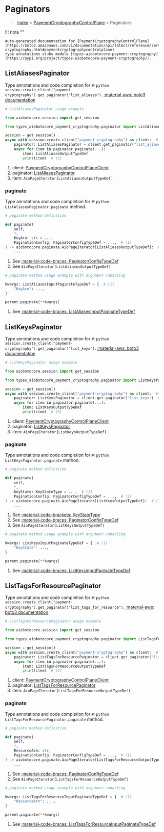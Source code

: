 # Paginators

> [Index](../README.md) > [PaymentCryptographyControlPlane](./README.md) > Paginators

!!! note ""

    Auto-generated documentation for [PaymentCryptographyControlPlane](https://boto3.amazonaws.com/v1/documentation/api/latest/reference/services/payment-cryptography.html#paymentcryptographycontrolplane)
    type annotations stubs module [types-aiobotocore-payment-cryptography](https://pypi.org/project/types-aiobotocore-payment-cryptography/).

## ListAliasesPaginator

Type annotations and code completion for `#!python session.create_client("payment-cryptography").get_paginator("list_aliases")`.
[:material-aws: boto3 documentation](https://boto3.amazonaws.com/v1/documentation/api/latest/reference/services/payment-cryptography/paginator/ListAliases.html#PaymentCryptographyControlPlane.Paginator.ListAliases)

```python
# ListAliasesPaginator usage example

from aiobotocore.session import get_session

from types_aiobotocore_payment_cryptography.paginator import ListAliasesPaginator

session = get_session()
async with session.create_client("payment-cryptography") as client:  # (1)
    paginator: ListAliasesPaginator = client.get_paginator("list_aliases")  # (2)
    async for item in paginator.paginate(...):
        item: ListAliasesOutputTypeDef
        print(item)  # (3)
```

1. client: [PaymentCryptographyControlPlaneClient](./client.md)
2. paginator: [ListAliasesPaginator](./paginators.md#listaliasespaginator)
3. item: `AioPageIterator[ListAliasesOutputTypeDef]`


### paginate

Type annotations and code completion for `#!python ListAliasesPaginator.paginate` method.

```python
# paginate method definition

def paginate(
    self,
    *,
    KeyArn: str = ...,
    PaginationConfig: PaginatorConfigTypeDef = ...,  # (1)
) -> aiobotocore.paginate.AioPageIterator[ListAliasesOutputTypeDef]:  # (2)
    ...
```

1. See [:material-code-braces: PaginatorConfigTypeDef](./type_defs.md#paginatorconfigtypedef)
2. See `AioPageIterator[ListAliasesOutputTypeDef]`


```python
# paginate method usage example with argument unpacking

kwargs: ListAliasesInputPaginateTypeDef = {  # (1)
    "KeyArn": ...,
}

parent.paginate(**kwargs)
```

1. See [:material-code-braces: ListAliasesInputPaginateTypeDef](./type_defs.md#listaliasesinputpaginatetypedef)
## ListKeysPaginator

Type annotations and code completion for `#!python session.create_client("payment-cryptography").get_paginator("list_keys")`.
[:material-aws: boto3 documentation](https://boto3.amazonaws.com/v1/documentation/api/latest/reference/services/payment-cryptography/paginator/ListKeys.html#PaymentCryptographyControlPlane.Paginator.ListKeys)

```python
# ListKeysPaginator usage example

from aiobotocore.session import get_session

from types_aiobotocore_payment_cryptography.paginator import ListKeysPaginator

session = get_session()
async with session.create_client("payment-cryptography") as client:  # (1)
    paginator: ListKeysPaginator = client.get_paginator("list_keys")  # (2)
    async for item in paginator.paginate(...):
        item: ListKeysOutputTypeDef
        print(item)  # (3)
```

1. client: [PaymentCryptographyControlPlaneClient](./client.md)
2. paginator: [ListKeysPaginator](./paginators.md#listkeyspaginator)
3. item: `AioPageIterator[ListKeysOutputTypeDef]`


### paginate

Type annotations and code completion for `#!python ListKeysPaginator.paginate` method.

```python
# paginate method definition

def paginate(
    self,
    *,
    KeyState: KeyStateType = ...,  # (1)
    PaginationConfig: PaginatorConfigTypeDef = ...,  # (2)
) -> aiobotocore.paginate.AioPageIterator[ListKeysOutputTypeDef]:  # (3)
    ...
```

1. See [:material-code-brackets: KeyStateType](./literals.md#keystatetype)
2. See [:material-code-braces: PaginatorConfigTypeDef](./type_defs.md#paginatorconfigtypedef)
3. See `AioPageIterator[ListKeysOutputTypeDef]`


```python
# paginate method usage example with argument unpacking

kwargs: ListKeysInputPaginateTypeDef = {  # (1)
    "KeyState": ...,
}

parent.paginate(**kwargs)
```

1. See [:material-code-braces: ListKeysInputPaginateTypeDef](./type_defs.md#listkeysinputpaginatetypedef)
## ListTagsForResourcePaginator

Type annotations and code completion for `#!python session.create_client("payment-cryptography").get_paginator("list_tags_for_resource")`.
[:material-aws: boto3 documentation](https://boto3.amazonaws.com/v1/documentation/api/latest/reference/services/payment-cryptography/paginator/ListTagsForResource.html#PaymentCryptographyControlPlane.Paginator.ListTagsForResource)

```python
# ListTagsForResourcePaginator usage example

from aiobotocore.session import get_session

from types_aiobotocore_payment_cryptography.paginator import ListTagsForResourcePaginator

session = get_session()
async with session.create_client("payment-cryptography") as client:  # (1)
    paginator: ListTagsForResourcePaginator = client.get_paginator("list_tags_for_resource")  # (2)
    async for item in paginator.paginate(...):
        item: ListTagsForResourceOutputTypeDef
        print(item)  # (3)
```

1. client: [PaymentCryptographyControlPlaneClient](./client.md)
2. paginator: [ListTagsForResourcePaginator](./paginators.md#listtagsforresourcepaginator)
3. item: `AioPageIterator[ListTagsForResourceOutputTypeDef]`


### paginate

Type annotations and code completion for `#!python ListTagsForResourcePaginator.paginate` method.

```python
# paginate method definition

def paginate(
    self,
    *,
    ResourceArn: str,
    PaginationConfig: PaginatorConfigTypeDef = ...,  # (1)
) -> aiobotocore.paginate.AioPageIterator[ListTagsForResourceOutputTypeDef]:  # (2)
    ...
```

1. See [:material-code-braces: PaginatorConfigTypeDef](./type_defs.md#paginatorconfigtypedef)
2. See `AioPageIterator[ListTagsForResourceOutputTypeDef]`


```python
# paginate method usage example with argument unpacking

kwargs: ListTagsForResourceInputPaginateTypeDef = {  # (1)
    "ResourceArn": ...,
}

parent.paginate(**kwargs)
```

1. See [:material-code-braces: ListTagsForResourceInputPaginateTypeDef](./type_defs.md#listtagsforresourceinputpaginatetypedef)
